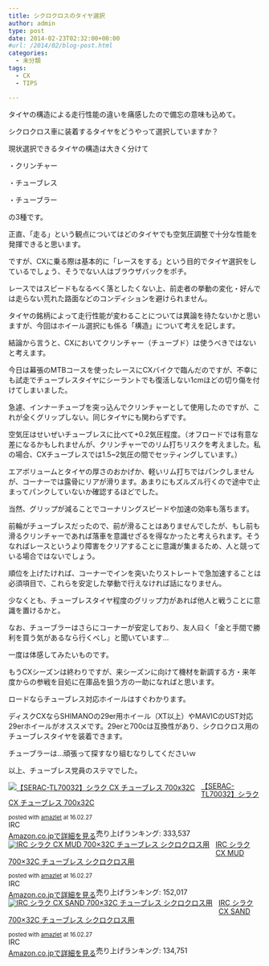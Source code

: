 ```yaml
---
title: シクロクロスのタイヤ選択
author: admin
type: post
date: 2014-02-23T02:32:00+00:00
#url: /2014/02/blog-post.html
categories:
  - 未分類
tags:
  - CX
  - TIPS

---
```

タイヤの構造による走行性能の違いを痛感したので備忘の意味も込めて。

シクロクロス車に装着するタイヤをどうやって選択していますか？

現状選択できるタイヤの構造は大きく分けて

・クリンチャー

・チューブレス

・チューブラー

の3種です。

正直、「走る」という観点についてはどのタイヤでも空気圧調整で十分な性能を発揮できると思います。

ですが、CXに乗る際は基本的に「レースをする」という目的でタイヤ選択をしているでしょう、そうでない人はブラウザバックをポチ。

レースではスピードもなるべく落としたくない上、前走者の挙動の変化・好んでは走らない荒れた路面などのコンディションを避けられません。

タイヤの銘柄によって走行性能が変わることについては異論を待たないかと思いますが、今回はホイール選択にも係る「構造」について考えを記します。

結論から言うと、CXにおいてクリンチャー（チューブド）は使うべきではないと考えます。

今日は幕張のMTBコースを使ったレースにCXバイクで臨んだのですが、不幸にも試走でチューブレスタイヤにシーラントでも復活しない1cmほどの切り傷を付けてしまいました。

急遽、インナーチューブを突っ込んでクリンチャーとして使用したのですが、これが全くグリップしない。同じタイヤにも関わらずです。

空気圧はせいぜいチューブレスに比べて+0.2気圧程度。（オフロードでは有意な差になるかもしれませんが、クリンチャーでのリム打ちリスクを考えました。私の場合、CXチューブレスでは1.5~2気圧の間でセッティングしています。）

エアボリュームとタイヤの厚さのおかげか、軽いリム打ちではパンクしませんが、コーナーでは露骨にリアが滑ります。あまりにもズルズル行くので途中で止まってパンクしていないか確認するほどでした。

当然、グリップが減ることでコーナリングスピードや加速の効率も落ちます。

前輪がチューブレスだったので、前が滑ることはありませんでしたが、もし前も滑るクリンチャーであれば落車を意識せざるを得なかったと考えられます。そうなればレースというより障害をクリアすることに意識が集まるため、人と競っている場合ではないでしょう。

順位を上げたければ、コーナーでインを突いたりストレートで急加速することは必須項目で、これらを安定した挙動で行えなければ話になりません。

少なくとも、チューブレスタイヤ程度のグリップ力があれば他人と戦うことに意識を置けるかと。

なお、チューブラーはさらにコーナーが安定しており、友人曰く「金と手間で勝利を買う気があるなら行くべし」と聞いています…

一度は体感してみたいものです。

もうCXシーズンは終わりですが、来シーズンに向けて機材を新調する方・来年度からの参戦を目処に在庫品を狙う方の一助になればと思います。

ロードならチューブレス対応ホイールはすぐわかります。

ディスクCXならSHIMANOの29er用ホイール（XT以上）やMAVICのUST対応29erホイールがオススメです。29erと700cは互換性があり、シクロクロス用のチューブレスタイヤを装着できます。

チューブラーは…頑張って探すなり組むなりしてくださいｗ

以上、チューブレス党員のステマでした。

<div class="amazlet-box" style="margin-bottom:0px;">
  <div class="amazlet-image" style="float:left;margin:0px 12px 1px 0px;">
    <a href="http://www.amazon.co.jp/exec/obidos/ASIN/B00PDNAIQU/gensobunya-22/ref=nosim/" name="amazletlink" target="_blank"><img src="https://images-fe.ssl-images-amazon.com/images/I/21VQRvTqzOL._SL160_.jpg" alt="【SERAC-TL70032】シラク CX チューブレス 700x32C" style="border: none;" /></a>
  </div>

  <div class="amazlet-info" style="line-height:120%; margin-bottom: 10px">
    <div class="amazlet-name" style="margin-bottom:10px;line-height:120%">
<a href="http://www.amazon.co.jp/exec/obidos/ASIN/B00PDNAIQU/gensobunya-22/ref=nosim/" name="amazletlink" target="_blank">【SERAC-TL70032】シラク CX チューブレス 700x32C</a></p>

<div class="amazlet-powered-date" style="font-size:80%;margin-top:5px;line-height:120%">
  posted with <a href="http://www.amazlet.com/" title="amazlet" target="_blank">amazlet</a> at 16.02.27
</div>


<div class="amazlet-detail">
IRC <br />売り上げランキング: 333,537


<div class="amazlet-sub-info" style="float: left;">
<div class="amazlet-link" style="margin-top: 5px">
  <a href="http://www.amazon.co.jp/exec/obidos/ASIN/B00PDNAIQU/gensobunya-22/ref=nosim/" name="amazletlink" target="_blank">Amazon.co.jpで詳細を見る</a>
</div>

  </div>

  <div class="amazlet-footer" style="clear: left">
  </div>
</div>

<div class="amazlet-box" style="margin-bottom:0px;">
  <div class="amazlet-image" style="float:left;margin:0px 12px 1px 0px;">
    <a href="http://www.amazon.co.jp/exec/obidos/ASIN/B00IRVVUY4/gensobunya-22/ref=nosim/" name="amazletlink" target="_blank"><img src="https://images-fe.ssl-images-amazon.com/images/I/41r5G-kdt-L._SL160_.jpg" alt="IRC シラク CX MUD 700×32C チューブレス シクロクロス用" style="border: none;" /></a>
  </div>

  <div class="amazlet-info" style="line-height:120%; margin-bottom: 10px">
    <div class="amazlet-name" style="margin-bottom:10px;line-height:120%">
<a href="http://www.amazon.co.jp/exec/obidos/ASIN/B00IRVVUY4/gensobunya-22/ref=nosim/" name="amazletlink" target="_blank">IRC シラク CX MUD 700×32C チューブレス シクロクロス用</a></p>

<div class="amazlet-powered-date" style="font-size:80%;margin-top:5px;line-height:120%">
  posted with <a href="http://www.amazlet.com/" title="amazlet" target="_blank">amazlet</a> at 16.02.27
</div>


<div class="amazlet-detail">
IRC <br />売り上げランキング: 152,017


<div class="amazlet-sub-info" style="float: left;">
<div class="amazlet-link" style="margin-top: 5px">
  <a href="http://www.amazon.co.jp/exec/obidos/ASIN/B00IRVVUY4/gensobunya-22/ref=nosim/" name="amazletlink" target="_blank">Amazon.co.jpで詳細を見る</a>
</div>

  </div>

  <div class="amazlet-footer" style="clear: left">
  </div>
</div>

<div class="amazlet-box" style="margin-bottom:0px;">
  <div class="amazlet-image" style="float:left;margin:0px 12px 1px 0px;">
    <a href="http://www.amazon.co.jp/exec/obidos/ASIN/B00QHS8BQE/gensobunya-22/ref=nosim/" name="amazletlink" target="_blank"><img src="https://images-fe.ssl-images-amazon.com/images/I/41xEsNw4rxL._SL160_.jpg" alt="IRC シラク CX SAND 700×32C チューブレス シクロクロス用" style="border: none;" /></a>
  </div>

  <div class="amazlet-info" style="line-height:120%; margin-bottom: 10px">
    <div class="amazlet-name" style="margin-bottom:10px;line-height:120%">
<a href="http://www.amazon.co.jp/exec/obidos/ASIN/B00QHS8BQE/gensobunya-22/ref=nosim/" name="amazletlink" target="_blank">IRC シラク CX SAND 700×32C チューブレス シクロクロス用</a></p>

<div class="amazlet-powered-date" style="font-size:80%;margin-top:5px;line-height:120%">
  posted with <a href="http://www.amazlet.com/" title="amazlet" target="_blank">amazlet</a> at 16.02.27
</div>


<div class="amazlet-detail">
IRC <br />売り上げランキング: 134,751


<div class="amazlet-sub-info" style="float: left;">
<div class="amazlet-link" style="margin-top: 5px">
  <a href="http://www.amazon.co.jp/exec/obidos/ASIN/B00QHS8BQE/gensobunya-22/ref=nosim/" name="amazletlink" target="_blank">Amazon.co.jpで詳細を見る</a>
</div>

  </div>

  <div class="amazlet-footer" style="clear: left">
  </div>
</div>
